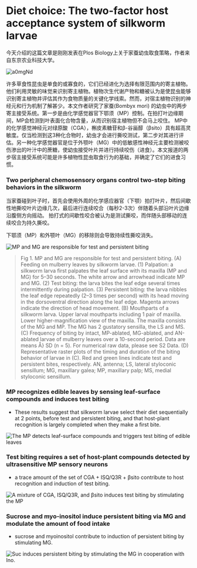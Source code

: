 #  Diet choice: The two-factor host acceptance system of silkworm larvae

今天介绍的这篇文章是刚刚发表在Plos Biology上关于家蚕幼虫取食策略，作者来自东京农业科技大学。

![a0mgNd](http://cdn.liguocheng.top//uPic/a0mgNd.png)

许多草食性昆虫是单食的或寡食的，它们已经进化为选择有限范围内的寄主植物。他们利用灵敏的味觉来识别寄主植物。植物次生代谢产物和糖被认为是使昆虫能够识别寄主植物并评估其作为食物质量的关键化学线索。然而，对宿主植物识别的神经元和行为机制了解甚少。本文作者研究了家蚕(Bombyx mori) 的幼虫中的两步寄主接受系统。第一步是由化学感觉器官下鄂须（MP）控制。在拍打叶边缘期间，MP会检测到叶表面化合物含量，从而识别宿主植物但不会马上咬住。 MP中的化学感觉神经元对绿原酸（CGA），槲皮素糖苷和β-谷甾醇（βsito）具有超高灵敏度。仅当检测到这3种化合物时，幼虫才会进行撕咬测试，第二步对其进行评估。另一种化学感觉器官是位于外颚叶（MG）中的低敏感性神经元主要检测被咬伤渗出的叶汁中的蔗糖，使幼虫接受叶片并进行持续咬伤（进食）。本文报道的两步宿主接受系统可能是许多植物性昆虫取食行为的基础，并确定了它们的进食习惯。

### Two peripheral chemosensory organs control two-step biting behaviors in the silkworm

当家蚕碰到叶子时，首先会使用外周的化学感应器官（下颚）拍打叶片，然后间歇性地撕咬叶片边缘几次，最后进行连续咬合（每秒2-3次）伴随着头部沿叶片边缘沿腹侧方向摇动。 拍打式的间歇性咬合被认为是测试撕咬，而伴随头部移动的连续咬合为持久撕咬。

下鄂须（MP）和外颚叶（MG）的移除则会导致持续性撕咬消失。

![MP and MG are responsible for test and persistent biting](http://cdn.liguocheng.top//uPic/nemCrZ.png)

> Fig 1. MP and MG are responsible for test and persistent biting. (A) Feeding on mulberry leaves by silkworm larvae. (1) Palpation: a silkworm larva first palpates the leaf surface with its maxilla (MP and MG) for 5–30 seconds. The white arrow and arrowhead indicate MP and MG. (2) Test biting: the larva bites the leaf edge several times intermittently during palpation. (3) Persistent biting: the larva nibbles the leaf edge repeatedly (2–3 times per second) with its head moving in the dorsoventral direction along the leaf edge. Magenta arrows indicate the direction of head movement. (B) Mouthparts of a silkworm larva. Upper larval mouthparts including 1 pair of maxilla. Lower higher-magnification view of the maxilla. The maxilla consists of the MG and MP. The MG has 2 gustatory sensilla, the LS and MS. (C) Frequency of biting by intact, MP-ablated, MG-ablated, and AN-ablated larvae of mulberry leaves over a 10-second period. Data are means Å} SD (n = 5). For numerical raw data, please see S2 Data. (D) Representative raster plots of the timing and duration of the biting behavior of larvae in (C). Red and green lines indicate test and persistent bites, respectively. AN, antenna; LS, lateral styloconic sensillum; MG, maxillary galea; MP, maxillary palp; MS, medial styloconic sensillum.

### MP recognizes edible leaves by sensing leaf-surface compounds and induces test biting

- These results suggest that silkworm larvae select their diet sequentially at 2 points, before test and persistent biting, and that host-plant recognition is largely completed when they make a first bite.

![The MP detects leaf-surface compounds and triggers test biting of edible leaves](http://cdn.liguocheng.top//uPic/ElrXWv.png)

### Test biting requires a set of host-plant compounds detected by ultrasensitive MP sensory neurons

- a trace amount of the set of CGA + ISQ/Q3R + βsito contribute to host recognition and induction of test biting.

![A mixture of CGA, ISQ/Q3R, and βsito induces test biting by stimulating the MP](http://cdn.liguocheng.top//uPic/Mn4LGc.png)

### Sucrose and myo-inositol induce persistent biting via MG and modulate the amount of food intake

- sucrose and myoinositol contribute to induction of persistent biting by stimulating MG.

![Suc induces persistent biting by stimulating the MG in cooperation with Ino.](http://cdn.liguocheng.top//uPic/GSu5ev.png)

